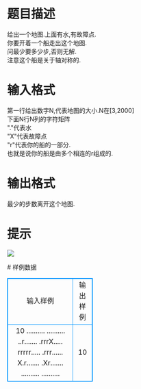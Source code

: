 # 

 
 # 题目描述 
<p>
给出一个地图.上面有水,有故障点.<br>你要开着一个船走出这个地图.<br>问最少要多少步,否则无解.<br>注意这个船是关于轴对称的.</p> 

 
 # 输入格式 
<p>
第一行给出数字N,代表地图的大小.N在[3,2000]<br>下面N行N列的字符矩阵<br>"."代表水<br>"X"代表故障点<br>"r"代表你的船的一部分.<br>也就是说你的船是由多个相连的r组成的.</p> 

 
 # 输出格式 
<p>
最少的步数离开这个地图.</p> 

 
 # 提示 
<p>
<img border="0" src="/source/joyoi/tyvj-3569/img/aHR0cDovL3d3dy5qb3lvaS5jbi9wcm9ibGVtL3R5dmotMzU2OS9wcm9ibGVtc19pbWFnZXMvMjQxMy8xMTE0LmpwZw==.jpg"><br></p> 
# 样例数据
<style>
        table,table tr th, table tr td { border:1px solid #0094ff; }
        table { width: 200px; min-height: 25px; line-height: 25px; text-align: center; border-collapse: collapse;}   
    </style>
<table>
	<tr>
		<td>输入样例</td>
		<td>输出样例</td>
	</tr>
<tr><td>10
..........
..........
..r.......
.rrrX.....
rrrrr.....
.rrr......
X.r.......
.Xr.......
..........
..........</td><td>
10</td></tr></table>
